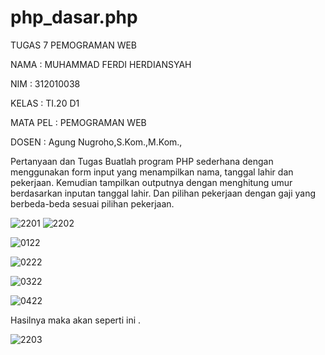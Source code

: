 # php_dasar.php

TUGAS 7 PEMOGRAMAN WEB

NAMA      : MUHAMMAD FERDI HERDIANSYAH

NIM       : 312010038

KELAS     : TI.20 D1

MATA PEL  : PEMOGRAMAN WEB

DOSEN     : Agung Nugroho,S.Kom.,M.Kom.,

Pertanyaan dan Tugas
Buatlah program PHP sederhana dengan menggunakan form input yang menampilkan
nama, tanggal lahir dan pekerjaan. Kemudian tampilkan outputnya dengan menghitung
umur berdasarkan inputan tanggal lahir. Dan pilihan pekerjaan dengan gaji yang
berbeda-beda sesuai pilihan pekerjaan.



![2201](https://user-images.githubusercontent.com/101733752/169407570-b06421c1-1fb7-4f71-a070-432646db635e.PNG)
![2202](https://user-images.githubusercontent.com/101733752/169407617-d8fa1f9e-d524-4b91-a24e-c1ed73fc1149.PNG)


![0122](https://user-images.githubusercontent.com/101733752/169406924-22523c5b-1817-4655-95ca-01ec0b47efb4.PNG)

![0222](https://user-images.githubusercontent.com/101733752/169407205-569d5dcc-caa5-4243-a20c-a000103c6298.PNG)

![0322](https://user-images.githubusercontent.com/101733752/169407237-0b0e2956-a603-4c9a-9bfd-cf354be06dc8.PNG)

![0422](https://user-images.githubusercontent.com/101733752/169407267-17f53ef7-ed95-4177-87dd-4ba64ccc4472.PNG)

Hasilnya maka akan seperti ini . 

![2203](https://user-images.githubusercontent.com/101733752/169408033-d4984952-20fb-47c9-9834-81fef04b229f.PNG)


